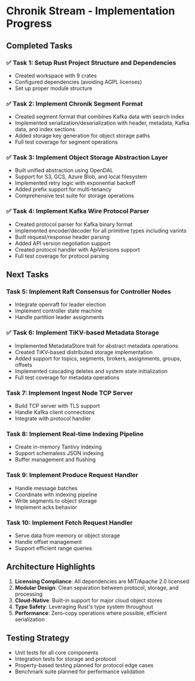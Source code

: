 # Chronik Stream - Implementation Progress

## Completed Tasks

### ✅ Task 1: Setup Rust Project Structure and Dependencies
- Created workspace with 9 crates
- Configured dependencies (avoiding AGPL licenses)
- Set up proper module structure

### ✅ Task 2: Implement Chronik Segment Format
- Created segment format that combines Kafka data with search index
- Implemented serialization/deserialization with header, metadata, Kafka data, and index sections
- Added storage key generation for object storage paths
- Full test coverage for segment operations

### ✅ Task 3: Implement Object Storage Abstraction Layer
- Built unified abstraction using OpenDAL
- Support for S3, GCS, Azure Blob, and local filesystem
- Implemented retry logic with exponential backoff
- Added prefix support for multi-tenancy
- Comprehensive test suite for storage operations

### ✅ Task 4: Implement Kafka Wire Protocol Parser
- Created protocol parser for Kafka binary format
- Implemented encoder/decoder for all primitive types including varints
- Built request/response header parsing
- Added API version negotiation support
- Created protocol handler with ApiVersions support
- Full test coverage for protocol parsing

## Next Tasks

### Task 5: Implement Raft Consensus for Controller Nodes
- Integrate openraft for leader election
- Implement controller state machine
- Handle partition leader assignments

### ✅ Task 6: Implement TiKV-based Metadata Storage
- Implemented MetadataStore trait for abstract metadata operations
- Created TiKV-based distributed storage implementation
- Added support for topics, segments, brokers, assignments, groups, offsets
- Implemented cascading deletes and system state initialization
- Full test coverage for metadata operations

### Task 7: Implement Ingest Node TCP Server
- Build TCP server with TLS support
- Handle Kafka client connections
- Integrate with protocol handler

### Task 8: Implement Real-time Indexing Pipeline
- Create in-memory Tantivy indexing
- Support schemaless JSON indexing
- Buffer management and flushing

### Task 9: Implement Produce Request Handler
- Handle message batches
- Coordinate with indexing pipeline
- Write segments to object storage
- Implement acks behavior

### Task 10: Implement Fetch Request Handler
- Serve data from memory or object storage
- Handle offset management
- Support efficient range queries

## Architecture Highlights

1. **Licensing Compliance**: All dependencies are MIT/Apache 2.0 licensed
2. **Modular Design**: Clean separation between protocol, storage, and processing
3. **Cloud-Native**: Built-in support for major cloud object stores
4. **Type Safety**: Leveraging Rust's type system throughout
5. **Performance**: Zero-copy operations where possible, efficient serialization

## Testing Strategy

- Unit tests for all core components
- Integration tests for storage and protocol
- Property-based testing planned for protocol edge cases
- Benchmark suite planned for performance validation